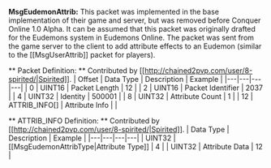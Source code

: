 **MsgEudemonAttrib:** This packet was implemented in the base implementation of their game and server, but was removed before Conquer Online 1.0 Alpha. It can be assumed that this packet was originally drafted for the Eudemons system in Eudemons Online. The packet was sent from the game server to the client to add attribute effects to an Eudemon (similar to the [[MsgUserAttrib]] packet for players). 

** Packet Definition: ** Contributed by [[http://chained2pvp.com/user/8-spirited/|Spirited]].
| Offset | Data Type | Description | Example |
|---|---|---|---|
| 0 | UINT16 | Packet Length | 12 |
| 2 | UINT16 | Packet Identifier | 2037 |
| 4 | UINT32 | Identity | 500001 |
| 8 | UINT32 | Attribute Count | 1 |
| 12 | ATTRIB_INFO[] | Attribute Info |  |

** ATTRIB_INFO Definition: ** Contributed by [[http://chained2pvp.com/user/8-spirited/|Spirited]].
| Data Type | Description | Example |
|---|---|---|---|
| UINT32 | [[MsgEudemonAttribType|Attribute Type]] | 4 |
| UINT32 | Attribute Data | 12 |
